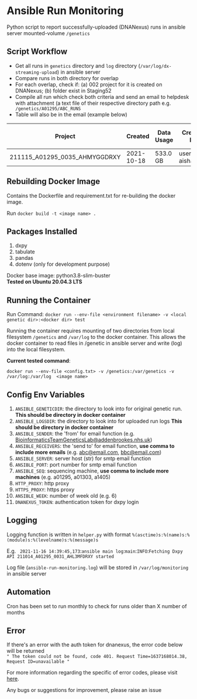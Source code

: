 # Ansible Run Monitoring

Python script to report successfully-uploaded (DNANexus) runs in ansible server mounted-volume `/genetics`

## Script Workflow

- Get all runs in `genetics` directory and `log` directory (`/var/log/dx-streaming-upload`) in ansible server
- Compare runs in both directory for overlap
- For each overlap, check if: (a) 002 project for it is created on DNANexus; (b) folder exist in Staging52
- Compile all run which check both criteria and send an email to helpdesk with attachment (a text file of their respective directory path e.g. ` /genetics/A01295/ABC_RUNS`
- Table will also be in the email (example below)

Project  | Created | Data Usage | Created By | Age | Uploaded to Staging52 | Old Enough | 002 Directory Found
------------- | ------------- | ------------- | ------------- | ------------- | ------------- | ------------- | ------------- | 
211115_A01295_0035_AHMYGGDRXY  | 2021-10-18 | 533.0 GB | user-aishadahir | 30 | True | True | True


## Rebuilding Docker Image

Contains the Dockerfile and requirement.txt for re-building the docker image.

Run ```docker build -t <image name> .``` 

## Packages Installed
1. dxpy
2. tabulate
3. pandas
4. dotenv (only for development purpose)

Docker base image: python3.8-slim-buster \
**Tested on Ubuntu 20.04.3 LTS**


## Running the Container

Run Command: ` docker run --env-file <environment filename> -v <local genetic dir>:<docker dir> test `

Running the container requires mounting of two directories from local filesystem ` /genetics ` and ` /var/log ` to the docker container. This allows the docker container to read files in /genetic in ansible server and write (log) into the local filesystem.


**Current tested command**: 


``` docker run --env-file <config.txt> -v /genetics:/var/genetics -v /var/log:/var/log  <image name> ```



## Config Env Variables

1. `ANSIBLE_GENETICDIR`: the directory to look into for original genetic run. **This should be directory in docker container**
2. `ANSIBLE_LOGSDIR`: the directory to look into for uploaded run logs **This should be directory in docker container**
3. `ANSIBLE_SENDER`: the 'from' for email function (e.g. BioinformaticsTeamGeneticsLab@addenbrookes.nhs.uk)
4. `ANSIBLE_RECEIVERS`: the 'send to' for email function, **use comma to include more emails** (e.g. abc@email.com, bbc@email.com)
5. `ANSIBLE_SERVER`: server host (str) for smtp email function
6. `ANSIBLE_PORT`: port number for smtp email function
7. `ANSIBLE_SEQ`: sequencing machine, **use comma to include more machines** (e.g. a01295, a01303, a1405)
8. `HTTP_PROXY`: http proxy
9. `HTTPS_PROXY`: https proxy
10. ` ANSIBLE_WEEK `: number of week old (e.g. 6)
11. ` DNANEXUS_TOKEN `: authentication token for dxpy login

## Logging

Logging function is written in ` helper.py ` with format ` %(asctime)s:%(name)s:%(module)s:%(levelname)s:%(message)s `

E.g. ``` 2021-11-16 14:39:45,173```:```ansible main log```:```main```:```INFO```:```Fetching Dxpy API 211014_A01295_0031_AHL3MFDRXY started ```

Log file (``` ansible-run-monitoring.log ```) will be stored in ``` /var/log/monitoring ``` in ansible server

## Automation

Cron has been set to run monthly to check for runs older than X number of months

## Error

If there's an error with the auth token for dnanexus, the error code below will be returned\
`" The token could not be found, code 401. Request Time=1637168014.38, Request ID=unavailable "`

For more information regarding the specific of error codes, please visit [here](https://documentation.dnanexus.com/developer/api/protocols).

Any bugs or suggestions for improvement, please raise an issue
